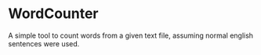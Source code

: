 # WordCounter
A simple tool to count words from a given text file, assuming normal english sentences were used.
